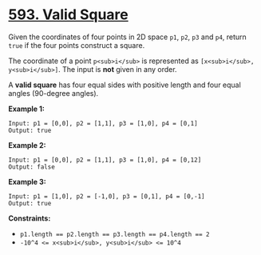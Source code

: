 # [593. Valid Square](https://leetcode.com/problems/valid-square/description/)

Given the coordinates of four points in 2D space `p1`, `p2`, `p3` and `p4`, return `true` if the four points construct a square.

The coordinate of a point `p<sub>i</sub>` is represented as `[x<sub>i</sub>, y<sub>i</sub>]`. The input is **not** given in any order.

A **valid square** has four equal sides with positive length and four equal angles (90-degree angles).

**Example 1:**

```
Input: p1 = [0,0], p2 = [1,1], p3 = [1,0], p4 = [0,1]
Output: true
```

**Example 2:**

```
Input: p1 = [0,0], p2 = [1,1], p3 = [1,0], p4 = [0,12]
Output: false
```

**Example 3:**

```
Input: p1 = [1,0], p2 = [-1,0], p3 = [0,1], p4 = [0,-1]
Output: true
```

**Constraints:**

- `p1.length == p2.length == p3.length == p4.length == 2`
- `-10^4 <= x<sub>i</sub>, y<sub>i</sub> <= 10^4`
